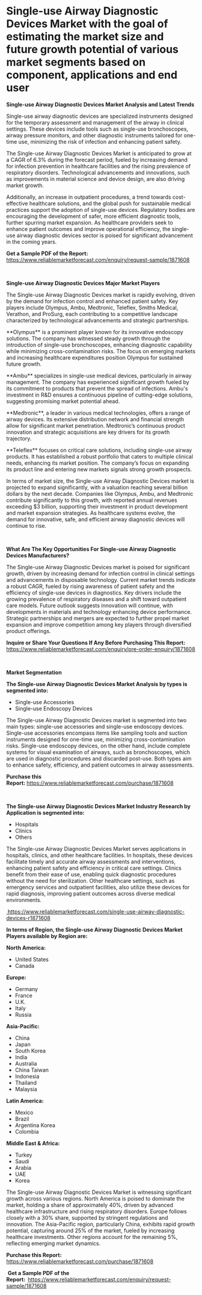 <p><h1>Single-use Airway Diagnostic Devices Market with the goal of estimating the market size and future growth potential of various market segments based on component, applications and end user</h1></p><p><strong>Single-use Airway Diagnostic Devices Market Analysis and Latest Trends</strong></p>
<p><p>Single-use airway diagnostic devices are specialized instruments designed for the temporary assessment and management of the airway in clinical settings. These devices include tools such as single-use bronchoscopes, airway pressure monitors, and other diagnostic instruments tailored for one-time use, minimizing the risk of infection and enhancing patient safety. </p><p>The Single-use Airway Diagnostic Devices Market is anticipated to grow at a CAGR of 6.3% during the forecast period, fueled by increasing demand for infection prevention in healthcare facilities and the rising prevalence of respiratory disorders. Technological advancements and innovations, such as improvements in material science and device design, are also driving market growth. </p><p>Additionally, an increase in outpatient procedures, a trend towards cost-effective healthcare solutions, and the global push for sustainable medical practices support the adoption of single-use devices. Regulatory bodies are encouraging the development of safer, more efficient diagnostic tools, further spurring market expansion. As healthcare providers seek to enhance patient outcomes and improve operational efficiency, the single-use airway diagnostic devices sector is poised for significant advancement in the coming years.</p></p>
<p><strong>Get a Sample PDF of the Report:&nbsp;</strong> <a href="https://www.reliablemarketforecast.com/enquiry/request-sample/1871608?utm_campaign=3137&utm_medium=2&utm_source=Github&utm_content=ia&utm_term=14042025&utm_id=single-use-airway-diagnostic-devices">https://www.reliablemarketforecast.com/enquiry/request-sample/1871608</a></p>
<p>&nbsp;</p>
<p><strong>Single-use Airway Diagnostic Devices Major Market Players</strong></p>
<p><p>The Single-use Airway Diagnostic Devices market is rapidly evolving, driven by the demand for infection control and enhanced patient safety. Key players include Olympus, Ambu, Medtronic, Teleflex, Smiths Medical, Verathon, and ProSurg, each contributing to a competitive landscape characterized by technological advancements and strategic partnerships.</p><p>**Olympus** is a prominent player known for its innovative endoscopy solutions. The company has witnessed steady growth through the introduction of single-use bronchoscopes, enhancing diagnostic capability while minimizing cross-contamination risks. The focus on emerging markets and increasing healthcare expenditures position Olympus for sustained future growth.</p><p>**Ambu** specializes in single-use medical devices, particularly in airway management. The company has experienced significant growth fueled by its commitment to products that prevent the spread of infections. Ambu's investment in R&D ensures a continuous pipeline of cutting-edge solutions, suggesting promising market potential ahead.</p><p>**Medtronic**, a leader in various medical technologies, offers a range of airway devices. Its extensive distribution network and financial strength allow for significant market penetration. Medtronic’s continuous product innovation and strategic acquisitions are key drivers for its growth trajectory.</p><p>**Teleflex** focuses on critical care solutions, including single-use airway products. It has established a robust portfolio that caters to multiple clinical needs, enhancing its market position. The company’s focus on expanding its product line and entering new markets signals strong growth prospects.</p><p>In terms of market size, the Single-use Airway Diagnostic Devices market is projected to expand significantly, with a valuation reaching several billion dollars by the next decade. Companies like Olympus, Ambu, and Medtronic contribute significantly to this growth, with reported annual revenues exceeding $3 billion, supporting their investment in product development and market expansion strategies. As healthcare systems evolve, the demand for innovative, safe, and efficient airway diagnostic devices will continue to rise.</p></p>
<p>&nbsp;</p>
<p><strong>What Are The Key Opportunities For Single-use Airway Diagnostic Devices Manufacturers?</strong></p>
<p><p>The Single-use Airway Diagnostic Devices market is poised for significant growth, driven by increasing demand for infection control in clinical settings and advancements in disposable technology. Current market trends indicate a robust CAGR, fueled by rising awareness of patient safety and the efficiency of single-use devices in diagnostics. Key drivers include the growing prevalence of respiratory diseases and a shift toward outpatient care models. Future outlook suggests innovation will continue, with developments in materials and technology enhancing device performance. Strategic partnerships and mergers are expected to further propel market expansion and improve competition among key players through diversified product offerings.</p></p>
<p><strong>Inquire or Share Your Questions If Any Before Purchasing This Report:</strong> <a href="https://www.reliablemarketforecast.com/enquiry/pre-order-enquiry/1871608?utm_campaign=3137&utm_medium=2&utm_source=Github&utm_content=ia&utm_term=14042025&utm_id=single-use-airway-diagnostic-devices">https://www.reliablemarketforecast.com/enquiry/pre-order-enquiry/1871608</a></p>
<p>&nbsp;</p>
<p><strong>Market Segmentation</strong></p>
<p><strong>The Single-use Airway Diagnostic Devices Market Analysis by types is segmented into:</strong></p>
<p><ul><li>Single-use Accessories</li><li>Single-use Endoscopy Devices</li></ul></p>
<p><p>The Single-use Airway Diagnostic Devices market is segmented into two main types: single-use accessories and single-use endoscopy devices. Single-use accessories encompass items like sampling tools and suction instruments designed for one-time use, minimizing cross-contamination risks. Single-use endoscopy devices, on the other hand, include complete systems for visual examination of airways, such as bronchoscopes, which are used in diagnostic procedures and discarded post-use. Both types aim to enhance safety, efficiency, and patient outcomes in airway assessments.</p></p>
<p><strong>Purchase this Report:&nbsp;</strong><a href="https://www.reliablemarketforecast.com/purchase/1871608?utm_campaign=3137&utm_medium=2&utm_source=Github&utm_content=ia&utm_term=14042025&utm_id=single-use-airway-diagnostic-devices">https://www.reliablemarketforecast.com/purchase/1871608</a></p>
<p>&nbsp;</p>
<p><strong>The Single-use Airway Diagnostic Devices Market Industry Research by Application is segmented into:</strong></p>
<p><ul><li>Hospitals</li><li>Clinics</li><li>Others</li></ul></p>
<p><p>The Single-use Airway Diagnostic Devices Market serves applications in hospitals, clinics, and other healthcare facilities. In hospitals, these devices facilitate timely and accurate airway assessments and interventions, enhancing patient safety and efficiency in critical care settings. Clinics benefit from their ease of use, enabling quick diagnostic procedures without the need for sterilization. Other healthcare settings, such as emergency services and outpatient facilities, also utilize these devices for rapid diagnosis, improving patient outcomes across diverse medical environments.</p></p>
<p><a href="https://www.reliablemarketforecast.com/single-use-airway-diagnostic-devices-r1871608?utm_campaign=3137&utm_medium=2&utm_source=Github&utm_content=ia&utm_term=14042025&utm_id=single-use-airway-diagnostic-devices">&nbsp;https://www.reliablemarketforecast.com/single-use-airway-diagnostic-devices-r1871608</a></p>
<p><strong>In terms of Region, the Single-use Airway Diagnostic Devices Market Players available by Region are:</strong></p>
<p>
    <p> <strong> North America: </strong>
        <ul>
            <li>United States</li>
            <li>Canada</li>
        </ul>
        </p> 
    <p> <strong> Europe: </strong>
        <ul>
            <li>Germany</li>
            <li>France</li>
            <li>U.K.</li>
            <li>Italy</li>
            <li>Russia</li>
        </ul>
        </p> 
    <p> <strong> Asia-Pacific: </strong>
        <ul>
            <li>China</li>
            <li>Japan</li>
            <li>South Korea</li>
            <li>India</li>
            <li>Australia</li>
            <li>China Taiwan</li>
            <li>Indonesia</li>
            <li>Thailand</li>
            <li>Malaysia</li>
        </ul>
        </p> 
    <p> <strong> Latin America: </strong>
        <ul>
            <li>Mexico</li>
            <li>Brazil</li>
            <li>Argentina Korea</li>
            <li>Colombia</li>
        </ul>
        </p> 
    <p> <strong> Middle East & Africa: </strong>
        <ul>
            <li>Turkey</li>
            <li>Saudi</li>
            <li>Arabia</li>
            <li>UAE</li>
            <li>Korea</li>
        </ul>
    </p>
    </p>
<p><p>The Single-use Airway Diagnostic Devices Market is witnessing significant growth across various regions. North America is poised to dominate the market, holding a share of approximately 40%, driven by advanced healthcare infrastructure and rising respiratory disorders. Europe follows closely with a 30% share, supported by stringent regulations and innovation. The Asia-Pacific region, particularly China, exhibits rapid growth potential, capturing around 25% of the market, fueled by increasing healthcare investments. Other regions account for the remaining 5%, reflecting emerging market dynamics.</p></p>
<p><strong>Purchase this Report: </strong><a href="https://www.reliablemarketforecast.com/purchase/1871608?utm_campaign=3137&utm_medium=2&utm_source=Github&utm_content=ia&utm_term=14042025&utm_id=single-use-airway-diagnostic-devices">https://www.reliablemarketforecast.com/purchase/1871608</a></p>
<p>&nbsp;<strong>Get a Sample PDF of the Report:&nbsp;&nbsp;</strong><a href="https://www.reliablemarketforecast.com/enquiry/request-sample/1871608?utm_campaign=3137&utm_medium=2&utm_source=Github&utm_content=ia&utm_term=14042025&utm_id=single-use-airway-diagnostic-devices">https://www.reliablemarketforecast.com/enquiry/request-sample/1871608</a></p>
<p><strong></strong></p>
<p><p></p><p></p><p></p></p>